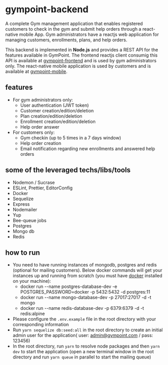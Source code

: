 # gympoint-backend
A complete Gym management application that enables registered customers to check in the gym and submit help orders through a react-native mobile App. Gym administrators have a reactjs web application for managing customers, enrollments, plans, and help orders.

This backend is implemented in  **Node.js** and provides a REST API for the features available in GymPoint. The frontend reactjs client consumig this API is available at [gympoint-frontend](https://github.com/jonathasgabriel/gympoint-frontend) and is used by gym administrators only. The react-native mobile application is used by customers and is available at [gympoint-mobile](https://github.com/jonathasgabriel/gympoint-mobile).

## features
- For gym administrators only:
    - User authentication (JWT token)
    - Customer creation/edition/deletion
    - Plan creation/edition/deletion
    - Enrollment creation/edition/deletion
    - Help order answer
- For customers only:
    - Gym checkin (up to 5 times in a 7 days window)
    - Help order creation
    - Email notification regarding new enrollments and answered help orders

## some of the leveraged techs/libs/tools
- Nodemon / Sucrase
- ESLint, Prettier, EditorConfig
- Docker
- Sequelize
- Express
- Nodemailer
- Yup
- Bee-queue jobs
- Postgres
- Mongo db
- Redis

## how to run

- You need to have running instances of mongodb, postgres and redis (optional for mailing customers). Below docker commands will get your instances up and running from scratch (you must have [docker](https://docs.docker.com/install/) installed on your machine):
    - docker run --name postgres-database-dev -e POSTGRES_PASSWORD=docker -p 5432:5432 -d postgres:11
    - docker run --name mongo-database-dev -p 27017:27017 -d -t mongo
    - docker run --name redis-database-dev -p 6379:6379 -d -t redis:alpine
- Please configure the `.env.example` file in the root directory with your corresponding information
- Run `yarn sequelize db:seed:all` in the root directory to create an initial admin user for the application( user: admin@gympoint.com / pass: 123456)
- In the root directory, run `yarn` to resolve node packages and then `yarn dev` to start the application (open a new terminal window in the root directory and run `yarn queue` in parallel to start the mailing queue)
